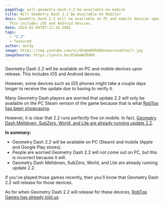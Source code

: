 ```yaml
---
pageSlug: will-geometry-dash-2-2-be-available-on-mobile
title: Will Geometry Dash 2.2 Be Available On Mobile?
desc: Geometry Dash 2.2 will be available on PC and mobile devices upon release.
  This includes iOS and Android devices.
date: 2023-02-04T07:11:14.598Z
tags:
  - "2.2"
  - featured
author: moldy
image: https://img.youtube.com/vi/0ImbmWZRUK0/maxresdefault.jpg
imageSource: https://youtu.be/0ImbmWZRUK0
---
```

Geometry Dash 2.2 will be available on PC and mobile devices upon release. This includes iOS and Android devices.

However, some devices such as iOS phones might take a couple days longer to receive the update due to having to verify it.

Many Geometry Dash players are worried that update 2.2 will only be available on the PC Steam version of the game because that is what [RobTop has been showcasing](/categories/2.2/).

However, it is clear that 2.2 runs perfectly fine on mobile. In fact, [Geometry Dash Meltdown, SubZero, World, and Lite are already running update 2.2](https://www.dashword.net/posts/geometry-dash-2-2-editor-unlocked-how-to-get-the-2-2-level-editor-2022/).

**In summary:**

- Geometry Dash 2.2 will be available on PC (Steam) and mobile (Apple and Google Play stores).
- People are worried Geometry Dash 2.2 will not come out on PC, but this is incorrect because it will.
- Geometry Dash Meltdown, SubZero, World, and Lite are already running update 2.2.


If you've played those games recently, then you'll know that Geometry Dash 2.2 will release for those devices.

As for when Geometry Dash 2.2 will release for these devices, [RobTop Games has already told us](/posts/geometry-dash-2-2-release-date-confirmed-2023/).